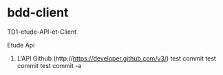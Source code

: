 # bdd-client
TD1-etude-API-et-Client


Etude Api

1. L'API Github (http://https://developer.github.com/v3/)
test commit
test commit
test commit -a
